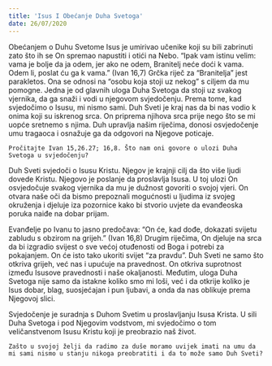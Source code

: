 ```yaml
---
title: 'Isus I Obećanje Duha Svetoga'
date: 26/07/2020
---
```


Obećanjem o Duhu Svetome Isus je umirivao učenike koji su bili zabrinuti zato što ih se On spremao napustiti i otići na Nebo. “Ipak vam istinu velim: vama je bolje da ja odem, jer ako ne odem, Branitelj neće doći k vama. Odem li, poslat ću ga k vama.” (Ivan 16,7) Grčka riječ za “Branitelja” jest parakletos. Ona se odnosi na “osobu koja stoji uz nekog” s ciljem da mu pomogne. Jedna je od glavnih uloga Duha Svetoga da stoji uz svakog vjernika, da ga snaži i vodi u njegovom svjedočenju. Prema tome, kad svjedočimo o Isusu, mi nismo sami. Duh Sveti je kraj nas da bi nas vodio k onima koji su iskrenog srca. On priprema njihova srca prije nego što se mi uopće sretnemo s njima. Duh upravlja našim riječima, donosi osvjedočenje umu tragaoca i osnažuje ga da odgovori na Njegove poticaje.

`Pročitajte Ivan 15,26.27; 16,8. Što nam oni govore o ulozi Duha Svetoga u svjedočenju?`

Duh Sveti svjedoči o Isusu Kristu. Njegov je krajnji cilj da što više ljudi dovede Kristu. Njegovo je poslanje da proslavlja Isusa. U toj ulozi On osvjedočuje svakog vjernika da mu je dužnost govoriti o svojoj vjeri. On otvara naše oči da bismo prepoznali mogućnosti u ljudima iz svojeg okruženja i djeluje iza pozornice kako bi stvorio uvjete da evanđeoska poruka naiđe na dobar prijam.

Evanđelje po Ivanu to jasno predočava: “On će, kad dođe, dokazati svijetu zabludu s obzirom na grijeh.” (Ivan 16,8) Drugim riječima, On djeluje na srca da bi izgradio svijest o sve većoj otuđenosti od Boga i potrebi za pokajanjem. On će isto tako ukoriti svijet “za pravdu”. Duh Sveti ne samo što otkriva grijeh, već nas i upućuje na pravednost. On otkriva suprotnost između Isusove pravednosti i naše okaljanosti. Međutim, uloga Duha Svetoga nije samo da istakne koliko smo mi loši, već i da otkrije koliko je Isus dobar, blag, suosjećajan i pun ljubavi, a onda da nas oblikuje prema Njegovoj slici.

Svjedočenje je suradnja s Duhom Svetim u proslavljanju Isusa Krista. U sili Duha Svetoga i pod Njegovim vodstvom, mi svjedočimo o tom veličanstvenom Isusu Kristu koji je preobrazio naš život.

`Zašto u svojoj želji da radimo za duše moramo uvijek imati na umu da mi sami nismo u stanju nikoga preobratiti i da to može samo Duh Sveti?`